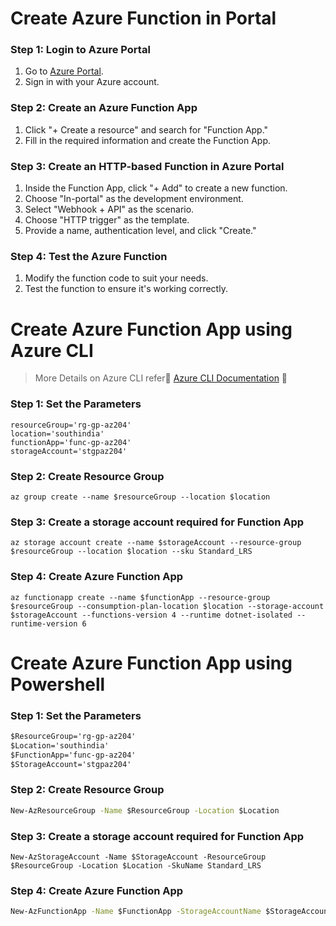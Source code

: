 # Create Azure Function in Portal

### Step 1: Login to Azure Portal

1. Go to [Azure Portal](https://portal.azure.com/).
2. Sign in with your Azure account.

### Step 2: Create an Azure Function App

1. Click "+ Create a resource" and search for "Function App."
2. Fill in the required information and create the Function App.

### Step 3: Create an HTTP-based Function in Azure Portal

1. Inside the Function App, click "+ Add" to create a new function.
2. Choose "In-portal" as the development environment.
3. Select "Webhook + API" as the scenario.
4. Choose "HTTP trigger" as the template.
5. Provide a name, authentication level, and click "Create."

### Step 4: Test the Azure Function

1. Modify the function code to suit your needs.
2. Test the function to ensure it's working correctly.


# Create Azure Function App using Azure CLI
> More Details on Azure CLI refer🌟 [Azure CLI Documentation](../../AzureCLI.md) 🌟 

### Step 1: Set the Parameters 
```
resourceGroup='rg-gp-az204'
location='southindia'
functionApp='func-gp-az204'
storageAccount='stgpaz204'
```

### Step 2: Create Resource Group
```azurecli
az group create --name $resourceGroup --location $location
```
    
### Step 3: Create a storage account required for Function App
```azurecli
az storage account create --name $storageAccount --resource-group $resourceGroup --location $location --sku Standard_LRS
```

### Step 4: Create Azure Function App
```azurecli
az functionapp create --name $functionApp --resource-group $resourceGroup --consumption-plan-location $location --storage-account $storageAccount --functions-version 4 --runtime dotnet-isolated --runtime-version 6
```

# Create Azure Function App using Powershell

### Step 1: Set the Parameters 
```cmd
$ResourceGroup='rg-gp-az204' 
$Location='southindia'
$FunctionApp='func-gp-az204'
$StorageAccount='stgpaz204'
```

### Step 2:  Create Resource Group
```cmd
New-AzResourceGroup -Name $ResourceGroup -Location $Location
```

### Step 3: Create a storage account required for Function App
```
New-AzStorageAccount -Name $StorageAccount -ResourceGroup $ResourceGroup -Location $Location -SkuName Standard_LRS
```

### Step 4: Create Azure Function App
```cmd
New-AzFunctionApp -Name $FunctionApp -StorageAccountName $StorageAccount -Location $Location -ResourceGroupName $ResourceGroup -FunctionsVersion 4 -RunTime DotNet -RunTimeVersion 6
```